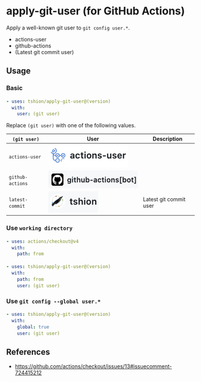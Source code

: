 # apply-git-user (for GitHub Actions)
Apply a well-known git user to `git config user.*`.

* actions-user
* github-actions
* (Latest git commit user)



## Usage
### Basic
``` yaml
- uses: tshion/apply-git-user@(version)
  with:
    user: (git user)
```

Replace `(git user)` with one of the following values.

`(git user)` | User | Description
--- | --- | ---
`actions-user` | ![actions-user](./docs/actions-user.png) | |
`github-actions` | ![github-actions](./docs/github-actions.png) | |
`latest-commit` | ![Latest git commit user](./docs/latest-commit.png) | Latest git commit user

### Use `working directory`
``` yaml
- uses: actions/checkout@v4
  with:
    path: from

- uses: tshion/apply-git-user@(version)
  with:
    path: from
    user: (git user)
```

### Use `git config --global user.*`
``` yaml
- uses: tshion/apply-git-user@(version)
  with:
    global: true
    user: (git user)
```



## References
* https://github.com/actions/checkout/issues/13#issuecomment-724415212
